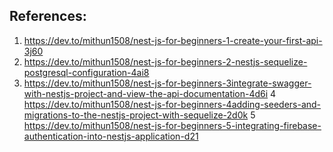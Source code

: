 ## References: 
1) https://dev.to/mithun1508/nest-js-for-beginners-1-create-your-first-api-3j60 
2) https://dev.to/mithun1508/nest-js-for-beginners-2-nestjs-sequelize-postgresql-configuration-4ai8
3) https://dev.to/mithun1508/nest-js-for-beginners-3integrate-swagger-with-nestjs-project-and-view-the-api-documentation-4d6i
4 https://dev.to/mithun1508/nest-js-for-beginners-4adding-seeders-and-migrations-to-the-nestjs-project-with-sequelize-2d0k
5 https://dev.to/mithun1508/nest-js-for-beginners-5-integrating-firebase-authentication-into-nestjs-application-d21
